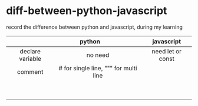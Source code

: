 # diff-between-python-javascript
record the difference between python and javascript, during my learning

|                  | python                                 | javascript        |
|:----------------:|:--------------------------------------:|:-----------------:|
| declare variable | no need                                | need let or const |
| comment          | # for single line, """ for multi line  |                   |
|                  |                                        |                   |
|                  |                                        |                   |
